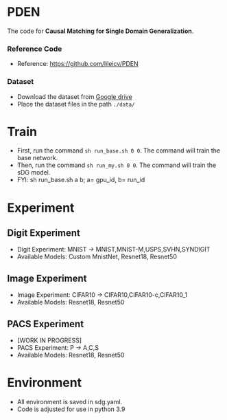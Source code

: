 # PDEN

The code for **Causal Matching for Single Domain Generalization**.

### Reference Code
- Reference: https://github.com/lileicv/PDEN 

### Dataset

- Download the dataset from [Google drive](https://drive.google.com/drive/folders/15eOb1x0ewlIYuQtnjqVD4h4AWVyw-GRq?usp=sharing)
- Place the dataset files in the path `./data/`


# Train
- First, run the command `sh run_base.sh 0 0`. The command will train the base network.
- Then, run the command `sh run_my.sh 0 0`. The command will train the sDG model.
- FYI: sh run_base.sh a b; a= gpu_id, b= run_id

# Experiment 
## Digit Experiment
- Digit Experiment: MNIST -> MNIST,MNIST-M,USPS,SVHN,SYNDIGIT
- Available Models: Custom MnistNet, Resnet18, Resnet50

## Image Experiment
- Image Experiment: CIFAR10 -> CIFAR10,CIFAR10-c,CIFAR10_1
- Available Models: Resnet18, Resnet50

## PACS Experiment 
- [WORK IN PROGRESS]
- PACS Experiment: P -> A,C,S
- Available Models: Resnet18, Resnet50

# Environment
- All environment is saved in sdg.yaml.
- Code is adjusted for use in python 3.9

